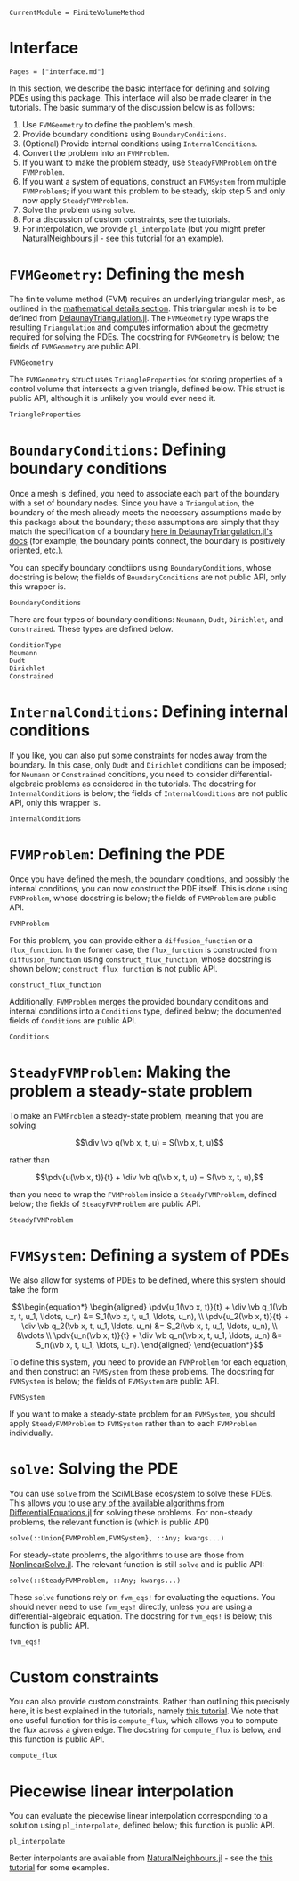 ```@meta
CurrentModule = FiniteVolumeMethod
```

# Interface 

```@contents 
Pages = ["interface.md"]
```

In this section, we describe the basic interface for defining and solving PDEs using this package. This interface will also be made clearer in the tutorials. The basic summary of the discussion below is as follows:

1. Use `FVMGeometry` to define the problem's mesh.
2. Provide boundary conditions using `BoundaryConditions`.
3. (Optional) Provide internal conditions using `InternalConditions`.
4. Convert the problem into an `FVMProblem`.
5. If you want to make the problem steady, use `SteadyFVMProblem` on the `FVMProblem`.
6. If you want a system of equations, construct an `FVMSystem` from multiple `FVMProblem`s; if you want this problem to be steady, skip step 5 and only now apply `SteadyFVMProblem`.
7. Solve the problem using `solve`.
8. For a discussion of custom constraints, see the tutorials.
9. For interpolation, we provide `pl_interpolate` (but you might prefer [NaturalNeighbours.jl](https://github.com/DanielVandH/NaturalNeighbours.jl) - see [this tutorial for an example](tutorials/piecewise_linear_and_natural_neighbour_interpolation_for_an_advection_diffusion_equation.md)).

# `FVMGeometry`: Defining the mesh 

The finite volume method (FVM) requires an underlying triangular mesh, as outlined in the [mathematical details section](math.md). This triangular mesh is to be defined from [DelaunayTriangulation.jl](https://github.com/DanielVandH/DelaunayTriangulation.jl). The `FVMGeometry` type wraps the resulting `Triangulation` and computes information about the geometry required for solving the PDEs. The docstring for `FVMGeometry` is below; the fields of `FVMGeometry` are public API. 

```@docs
FVMGeometry
```

The `FVMGeometry` struct uses `TriangleProperties` for storing properties of a control volume that intersects a given triangle, defined below. This struct is 
public API, although it is unlikely you would ever need it. 

```@docs
TriangleProperties
```

# `BoundaryConditions`: Defining boundary conditions

Once a mesh is defined, you need to associate each part of the boundary with a set of boundary nodes. Since you have a `Triangulation`, the boundary of the mesh already meets the necessary assumptions made by this package about the boundary; these assumptions are simply that they match the specification of a boundary [here in DelaunayTriangulation.jl's docs](https://danielvandh.github.io/DelaunayTriangulation.jl/dev/boundary_handling/#Boundary-Specification) (for example, the boundary points connect, the boundary is positively oriented, etc.).

You can specify boundary condtiions using `BoundaryConditions`, whose docstring is below; the fields of `BoundaryConditions` are not public API, only this wrapper is.

```@docs
BoundaryConditions
```

There are four types of boundary conditions: `Neumann`, `Dudt`, `Dirichlet`, and `Constrained`. These types are defined below.

```@docs
ConditionType 
Neumann 
Dudt
Dirichlet 
Constrained
```

# `InternalConditions`: Defining internal conditions

If you like, you can also put some constraints for nodes away from the boundary. In this case, only `Dudt` and `Dirichlet` conditions can be imposed; for `Neumann` or `Constrained` conditions, you need to consider differential-algebraic problems as considered in the tutorials. The docstring for `InternalConditions` is below; the fields of `InternalConditions` are not public API, only this wrapper is.

```@docs
InternalConditions
```

# `FVMProblem`: Defining the PDE

Once you have defined the mesh, the boundary conditions, and possibly the internal conditions, you can now construct the PDE itself. This is done using `FVMProblem`, whose docstring is below; the fields of `FVMProblem` are public API.

```@docs
FVMProblem 
```

For this problem, you can provide either a `diffusion_function` or a `flux_function`. In the former case, the `flux_function` is constructed from `diffusion_function` using `construct_flux_function`, whose docstring is shown below; `construct_flux_function` is not public API.

```@docs
construct_flux_function
```

Additionally, `FVMProblem` merges the provided boundary conditions and internal conditions into a `Conditions` type, defined below; the documented fields of `Conditions` are public API.

```@docs
Conditions
```

# `SteadyFVMProblem`: Making the problem a steady-state problem

To make an `FVMProblem` a steady-state problem, meaning that you are solving

```math
\div \vb q(\vb x, t, u) = S(\vb x, t, u)
```

rather than

```math
\pdv{u(\vb x, t)}{t} + \div \vb q(\vb x, t, u) = S(\vb x, t, u),
```

than you need to wrap the `FVMProblem` inside a `SteadyFVMProblem`, defined below; the fields of `SteadyFVMProblem` are public API.

```@docs
SteadyFVMProblem
```

# `FVMSystem`: Defining a system of PDEs

We also allow for systems of PDEs to be defined, where this system should take the form

```math
\begin{equation*}
\begin{aligned}
\pdv{u_1(\vb x, t)}{t} + \div \vb q_1(\vb x, t, u_1, \ldots, u_n) &= S_1(\vb x, t, u_1, \ldots, u_n), \\
\pdv{u_2(\vb x, t)}{t} + \div \vb q_2(\vb x, t, u_1, \ldots, u_n) &= S_2(\vb x, t, u_1, \ldots, u_n), \\
&\vdots \\
\pdv{u_n(\vb x, t)}{t} + \div \vb q_n(\vb x, t, u_1, \ldots, u_n) &= S_n(\vb x, t, u_1, \ldots, u_n).
\end{aligned}
\end{equation*}
```

To define this system, you need to provide an `FVMProblem` for each equation, and then construct an `FVMSystem` from these problems. The docstring for `FVMSystem` is below; the fields of `FVMSystem` are public API.

```@docs
FVMSystem
```

If you want to make a steady-state problem for an `FVMSystem`, you should apply `SteadyFVMProblem` to `FVMSystem` rather than to each `FVMProblem` individually.

# `solve`: Solving the PDE

You can use `solve` from the SciMLBase ecosystem to solve these PDEs. This allows you to use [any of the available algorithms from DifferentialEquations.jl](https://docs.sciml.ai/DiffEqDocs/stable/solvers/ode_solve/) for solving these problems. For non-steady problems, the relevant function is (which is public API)

```@docs
solve(::Union{FVMProblem,FVMSystem}, ::Any; kwargs...)
```

For steady-state problems, the algorithms to use are those from [NonlinearSolve.jl](https://docs.sciml.ai/NonlinearSolve/stable/). The relevant function is still `solve` and is public API:

```@docs
solve(::SteadyFVMProblem, ::Any; kwargs...)
```

These `solve` functions rely on `fvm_eqs!` for evaluating the equations. You should never need to use `fvm_eqs!` directly, unless you are using a differential-algebraic equation. The docstring for `fvm_eqs!` is below; this function is public API.

```@docs
fvm_eqs!
```

# Custom constraints 

You can also provide custom constraints. Rather than outlining this precisely here, it is best explained in the tutorials, namely [this tutorial](tutorials/solving_mazes_with_laplaces_equation.md). We note that one useful function for this is `compute_flux`, which allows you to compute the flux across a given edge. The docstring for `compute_flux` is below, and this function is public API.

```@docs
compute_flux
```


# Piecewise linear interpolation

You can evaluate the piecewise linear interpolation corresponding to a solution using `pl_interpolate`, defined below; this function is public API.

```@docs
pl_interpolate
```

Better interpolants are available from [NaturalNeighbours.jl](https://github.com/DanielVandH/NaturalNeighbours.jl) - see the [this tutorial](tutorials/piecewise_linear_and_natural_neighbour_interpolation_for_an_advection_diffusion_equation.md) for some examples.